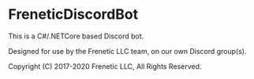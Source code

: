 # FreneticDiscordBot

This is a C#/.NETCore based Discord bot.

Designed for use by the Frenetic LLC team, on our own Discord group(s).

Copyright (C) 2017-2020 Frenetic LLC, All Rights Reserved.

